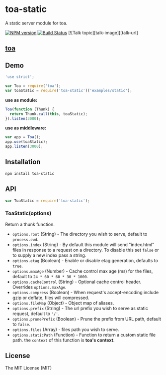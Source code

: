 toa-static
====
A static server module for toa.

[![NPM version][npm-image]][npm-url]
[![Build Status][travis-image]][travis-url]
[![Talk topic][talk-image]][talk-url]

## [toa](https://github.com/toajs/toa)

## Demo

```js
'use strict';

var Toa = require('toa');
var toaStatic = require('toa-static')('examples/static');
```

**use as module:**
```js
Toa(function (Thunk) {
  return Thunk.call(this, toaStatic);
}).listen(3000);
```

**use as middleware:**
```js
var app = Toa();
app.use(toaStatic);
app.listen(3000);
```

## Installation

```bash
npm install toa-static
```

## API

```js
var ToaStatic = require('toa-static');
```

### ToaStatic(options)

Return a thunk function.

- `options.root` (String) - The directory you wish to serve, default to `process.cwd`.
- `options.index` (String) - By default this module will send "index.html" files in response to a request on a directory. To disable this set `false` or to supply a new index pass a string.
- `options.etag` (Boolean) - Enable or disable etag generation, defaults to `true`.
- `options.maxAge` (Number) - Cache control max age (ms) for the files, default to `24 * 60 * 60 * 30 * 1000`.
- `options.cacheControl` (String) - Optional cache control header. Overrides `options.maxAge`.
- `options.compress` (Boolean) - When request's accept-encoding include gzip or deflate, files will compressed.
- `options.fileMap` (Object) - Object map of aliases.
- `options.prefix` (String) - The url prefix you wish to serve as static request, default to `'/'`.
- `options.prunePrefix` (Boolean) - Prune the prefix from URL path, default to `false`.
- `options.files` (Array) - files path you wish to serve.
- `options.staticPath` (Function) - Function to return a custom static file path. the `context` of this function is **toa's context**.

## License

The MIT License (MIT)

[npm-url]: https://npmjs.org/package/toa-static
[npm-image]: http://img.shields.io/npm/v/toa-static.svg

[travis-url]: https://travis-ci.org/toajs/toa-static
[travis-image]: http://img.shields.io/travis/toajs/toa-static.svg
